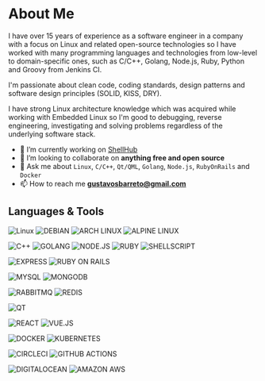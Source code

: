# About Me

I have over 15 years of experience as a software engineer in a company
with a focus on Linux and related open-source technologies so I have
worked with many programming languages and technologies from
low-level to domain-specific ones, such as C/C++, Golang, Node.js,
Ruby, Python and Groovy from Jenkins CI.

I'm passionate about clean code, coding standards, design patterns and
software design principles (SOLID, KISS, DRY).

I have strong Linux architecture knowledge which was acquired while
working with Embedded Linux so I'm good to debugging, reverse
engineering, investigating and solving problems regardless of
the underlying software stack.

- 🔭 I’m currently working on [ShellHub](https://github.com/shellhub-io/shellhub)
- 👯 I’m looking to collaborate on **anything free and open source**
- 💬 Ask me about `Linux`, `C/C++`, `Qt/QML`, `Golang`, `Node.js`, `RubyOnRails` and `Docker`
- 📫 How to reach me **gustavosbarreto@gmail.com**

## Languages & Tools

![Linux](https://img.shields.io/static/v1?label=%20&message=Linux&color=FCC624&logoColor=black&style=flat-square&logo=linux)
![DEBIAN](https://img.shields.io/static/v1?label=%20&message=Debian&color=A81D33&logoColor=white&style=flat-square&logo=debian)
![ARCH LINUX](https://img.shields.io/static/v1?label=%20&message=Arch%20Linux&color=1793D1&logoColor=white&style=flat-square&logo=arch%20linux)
![ALPINE LINUX](https://img.shields.io/static/v1?label=%20&message=Alpine%20Linux&color=0D597F&logoColor=white&flat-square&logo=alpine%20linux)


![C++](https://img.shields.io/static/v1?label=%20&message=C%2B%2B&color=00599C&logoColor=white&style=flat-square&logo=c%2B%2B)
![GOLANG](https://img.shields.io/static/v1?label=%20&message=Golang&color=00ADD8&logoColor=white&style=fflat-square&logo=go)
![NODE.JS](https://img.shields.io/static/v1?label=%20&message=Node.js&color=339933&logoColor=white&style=fflat-square&logo=node.js)
![RUBY](https://img.shields.io/static/v1?label=%20&message=Ruby&color=CC342D&logoColor=white&style=flat-square&logo=ruby)
![SHELLSCRIPT](https://img.shields.io/static/v1?label=%20&message=Shellscript&color=2B3539&logoColor=white&style=flat-square&logo=gnu%20bash)

![EXPRESS](https://img.shields.io/static/v1?label=%20&message=Express&color=000000&logoColor=white&style=flat-square&logo=express)
![RUBY ON RAILS](https://img.shields.io/static/v1?label=%20&message=RubyOnRails&color=CC0000&logoColor=white&style=flat-square&logo=ruby%20on%20rails)

![MYSQL](https://img.shields.io/static/v1?label=%20&message=MySQL&color=4479A1&logoColor=white&style=flat-square&logo=mysql)
![MONGODB](https://img.shields.io/static/v1?label=%20&message=MongoDB&color=47A248&logoColor=white&style=flat-square&logo=mongodb)

![RABBITMQ](https://img.shields.io/static/v1?label=%20&message=RabbitMQ&color=FF6600&logoColor=white&style=flat-square&logo=rabbitmq)
![REDIS](https://img.shields.io/static/v1?label=%20&message=Redis&color=DC382D&logoColor=white&flat-square&logo=redis)

![QT](https://img.shields.io/static/v1?label=%20&message=Qt/QML&color=41CD52&logoColor=white&style=flat-square&logo=qt)

![REACT](https://img.shields.io/static/v1?label=%20&message=React&color=61DAFB&logoColor=black&style=flat-square&logo=react)
![VUE.JS](https://img.shields.io/static/v1?label=%20&message=Vue.js&color=4FC08D&logoColor=white&style=flat-square&logo=vue.js)

![DOCKER](https://img.shields.io/static/v1?label=%20&message=Docker&color=2496ED&logoColor=white&style=flat-square&logo=docker)
![KUBERNETES](https://img.shields.io/static/v1?label=%20&message=Kubernetes&color=326CE5&logoColor=white&style=flat-square&logo=kubernetes)

![CIRCLECI](https://img.shields.io/static/v1?label=%20&message=CircleCI&color=343434&logoColor=white&style=flat-square&logo=circleci)
![GITHUB ACTIONS](https://img.shields.io/static/v1?label=%20&message=GitHub%20Actions&color=2088FF&logoColor=white&style=flat-square&logo=github%20actions)

![DIGITALOCEAN](https://img.shields.io/static/v1?label=%20&message=DigitalOcean&color=0080FF&logoColor=white&style=flat-square&logo=digitalocean)
![AMAZON AWS](https://img.shields.io/static/v1?label=%20&message=Amazon%20AWS&color=232F3E&logoColor=white&style=flat-square&logo=amazon%20aws)
